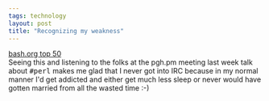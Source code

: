 ```yaml
---
tags: technology
layout: post
title: "Recognizing my weakness"
---
```




<a href="http://www.bash.org/?top">bash.org top 50</a><br>
Seeing this and listening to the folks at the pgh.pm meeting last week talk about <tt>#perl</tt> makes me glad that I never got into IRC because in my normal manner I'd get addicted and either get much less sleep or never would have gotten married from all the wasted time :-)


